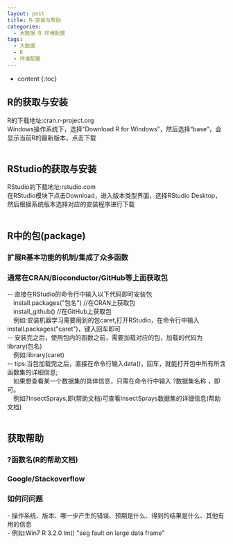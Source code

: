 ```yaml
---
layout: post
title: R-安装与帮助
categories:
  - 大数据 R 环境配置
tags:
  - 大数据
  - R
  - 环境配置
---
```


* content
{:toc}

## R的获取与安装

R的下载地址:cran.r-project.org<br>
Windows操作系统下，选择“Download R for Windows”，然后选择“base”，会显示当前R的最新版本，点击下载<br>
<br>
## RStudio的获取与安装<br>
RStudio的下载地址:rstudio.com<br>
在RStudio模块下点击Download，进入版本类型界面，选择RStudio Desktop，然后根据系统版本选择对应的安装程序进行下载<br>
<br>
## R中的包(package)
### 扩展R基本功能的机制/集成了众多函数
### 通常在CRAN/Bioconductor/GitHub等上面获取包
--&nbsp;直接在RStudio的命令行中输入以下代码即可安装包<br>
&emsp;install.packages("包名")  //在CRAN上获取包<br>
&emsp;install_github()  //在GitHub上获取包<br>
&emsp;例如:安装机器学习需要用到的包caret,打开RStudio，在命令行中输入install.packages("caret")，键入回车即可<br>
--&nbsp;安装完之后，使用包内的函数之前，需要加载对应的包，加载的代码为library(包名)<br>
&emsp;例如:library(caret)<br>
--&nbsp;tips:当包加载完之后，直接在命令行输入data()，回车，就能打开包中所有所含函数集的详细信息;<br>
&emsp;如果想查看某一个数据集的具体信息，只需在命令行中输入 ?数据集名称 ，即可。<br>
&emsp;例如?InsectSprays,即(帮助文档)可查看InsectSprays数据集的详细信息(帮助文档)<br>
<br>
## 获取帮助
### ?函数名(R的帮助文档)
### Google/Stackoverflow
### 如何问问题
-&nbsp;操作系统、版本、哪一步产生的错误、预期是什么、得到的结果是什么、其他有用的信息<br>
-&nbsp;例如:Win7 R 3.2.0 lm()  "seg fault on large data frame"<br>
